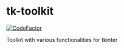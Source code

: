 # tk-toolkit

[![CodeFactor](https://www.codefactor.io/repository/github/jonathan-0101/tk-toolkit/badge?s=7a501acce2bc1d0dafcbc904949f82bde00ff82e)](https://www.codefactor.io/repository/github/jonathan-0101/tk-toolkit)

Toolkit with various functionalities for tkinter
